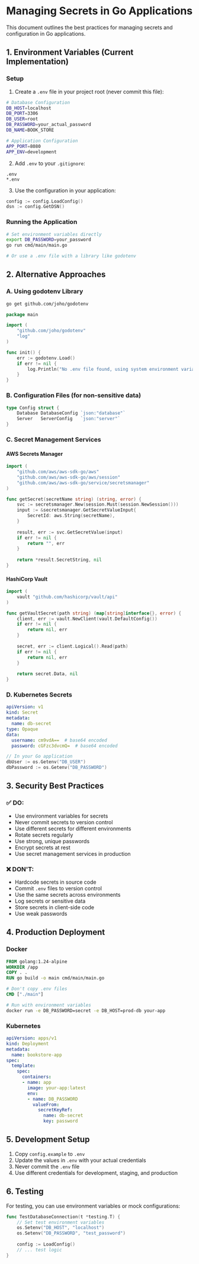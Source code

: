 # Managing Secrets in Go Applications

This document outlines the best practices for managing secrets and configuration in Go applications.

## 1. Environment Variables (Current Implementation)

### Setup
1. Create a `.env` file in your project root (never commit this file):
```bash
# Database Configuration
DB_HOST=localhost
DB_PORT=3306
DB_USER=root
DB_PASSWORD=your_actual_password
DB_NAME=BOOK_STORE

# Application Configuration
APP_PORT=8080
APP_ENV=development
```

2. Add `.env` to your `.gitignore`:
```gitignore
.env
*.env
```

3. Use the configuration in your application:
```go
config := config.LoadConfig()
dsn := config.GetDSN()
```

### Running the Application
```bash
# Set environment variables directly
export DB_PASSWORD=your_password
go run cmd/main/main.go

# Or use a .env file with a library like godotenv
```

## 2. Alternative Approaches

### A. Using godotenv Library
```bash
go get github.com/joho/godotenv
```

```go
package main

import (
    "github.com/joho/godotenv"
    "log"
)

func init() {
    err := godotenv.Load()
    if err != nil {
        log.Println("No .env file found, using system environment variables")
    }
}
```

### B. Configuration Files (for non-sensitive data)
```go
type Config struct {
    Database DatabaseConfig `json:"database"`
    Server   ServerConfig   `json:"server"`
}
```

### C. Secret Management Services

#### AWS Secrets Manager
```go
import (
    "github.com/aws/aws-sdk-go/aws"
    "github.com/aws/aws-sdk-go/aws/session"
    "github.com/aws/aws-sdk-go/service/secretsmanager"
)

func getSecret(secretName string) (string, error) {
    svc := secretsmanager.New(session.Must(session.NewSession()))
    input := &secretsmanager.GetSecretValueInput{
        SecretId: aws.String(secretName),
    }
    
    result, err := svc.GetSecretValue(input)
    if err != nil {
        return "", err
    }
    
    return *result.SecretString, nil
}
```

#### HashiCorp Vault
```go
import (
    vault "github.com/hashicorp/vault/api"
)

func getVaultSecret(path string) (map[string]interface{}, error) {
    client, err := vault.NewClient(vault.DefaultConfig())
    if err != nil {
        return nil, err
    }
    
    secret, err := client.Logical().Read(path)
    if err != nil {
        return nil, err
    }
    
    return secret.Data, nil
}
```

### D. Kubernetes Secrets
```yaml
apiVersion: v1
kind: Secret
metadata:
  name: db-secret
type: Opaque
data:
  username: cm9vdA==  # base64 encoded
  password: cGFzc3dvcmQ=  # base64 encoded
```

```go
// In your Go application
dbUser := os.Getenv("DB_USER")
dbPassword := os.Getenv("DB_PASSWORD")
```

## 3. Security Best Practices

### ✅ DO:
- Use environment variables for secrets
- Never commit secrets to version control
- Use different secrets for different environments
- Rotate secrets regularly
- Use strong, unique passwords
- Encrypt secrets at rest
- Use secret management services in production

### ❌ DON'T:
- Hardcode secrets in source code
- Commit `.env` files to version control
- Use the same secrets across environments
- Log secrets or sensitive data
- Store secrets in client-side code
- Use weak passwords

## 4. Production Deployment

### Docker
```dockerfile
FROM golang:1.24-alpine
WORKDIR /app
COPY . .
RUN go build -o main cmd/main/main.go

# Don't copy .env files
CMD ["./main"]
```

```bash
# Run with environment variables
docker run -e DB_PASSWORD=secret -e DB_HOST=prod-db your-app
```

### Kubernetes
```yaml
apiVersion: apps/v1
kind: Deployment
metadata:
  name: bookstore-app
spec:
  template:
    spec:
      containers:
      - name: app
        image: your-app:latest
        env:
        - name: DB_PASSWORD
          valueFrom:
            secretKeyRef:
              name: db-secret
              key: password
```

## 5. Development Setup

1. Copy `config.example` to `.env`
2. Update the values in `.env` with your actual credentials
3. Never commit the `.env` file
4. Use different credentials for development, staging, and production

## 6. Testing

For testing, you can use environment variables or mock configurations:

```go
func TestDatabaseConnection(t *testing.T) {
    // Set test environment variables
    os.Setenv("DB_HOST", "localhost")
    os.Setenv("DB_PASSWORD", "test_password")
    
    config := LoadConfig()
    // ... test logic
}
``` 